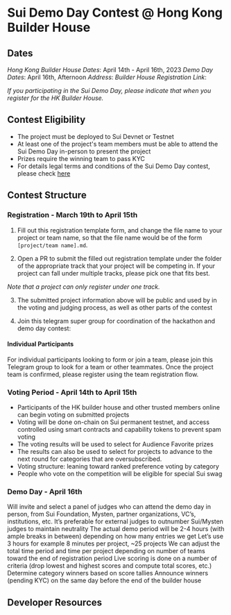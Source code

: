 # Sui Demo Day Contest @ Hong Kong Builder House

## Dates

*Hong Kong Builder House Dates*: April 14th - April 16th, 2023
*Demo Day Dates*: April 16th, Afternoon
*Address*: 
*Builder House Registration Link*:

_If you participating in the Sui Demo Day, please indicate that when you register for the HK Builder House._

## Contest Eligibility

- The project must be deployed to Sui Devnet or Testnet 
- At least one of the project's team members must be able to attend the Sui Demo Day in-person to present the project
- Prizes require the winning team to pass KYC
- For details legal terms and conditions of the Sui Demo Day contest, please check [here](placeholder)

## Contest Structure

### Registration - March 19th to April 15th

1. Fill out this registration template form, and change the file name to your project or team name, so that the file name would be of the form `[project/team name].md`. 

2. Open a PR to submit the filled out registration template under the folder of the appropriate track that your project will be competing in. If your project can fall under multiple tracks, please pick one that fits best. 

*Note that a project can only register under one track.*

3. The submitted project information above will be public and used by in the voting and judging process, as well as other parts of the contest

4. Join this telegram super group for coordination of the hackathon and demo day contest:

#### Individual Participants 

For individual participants looking to form or join a team, please join this Telegram group to look for a team or other teammates. Once the project team is confirmed, please register using the team registration flow. 

### Voting Period - April 14th to April 15th

- Participants of the HK builder house and other trusted members online can begin voting on submitted projects
- Voting will be done on-chain on Sui permanent testnet, and access controlled using smart contracts and capability tokens to prevent spam voting
- The voting results will be used to select for Audience Favorite prizes
- The results can also be used to select for projects to advance to the next round for categories that are oversubscribed. 
- Voting structure: leaning toward ranked preference voting by category
- People who vote on the competition will be eligible for special Sui swag

### Demo Day - April 16th

Will invite and select a panel of judges who can attend the demo day in person, from Sui Foundation, Mysten, partner organizations, VC’s, institutions, etc. 
It’s preferable for external judges to outnumber Sui/Mysten judges to maintain neutrality 
The actual demo period will be 2-4 hours (with ample breaks in between) depending on how many entries we get
Let’s use 3 hours for example
8 minutes per project, ~25 projects
We can adjust the total time period and time per project depending on number of teams toward the end of registration period
Live scoring is done on a number of criteria (drop lowest and highest scores and compute total scores, etc.)
Determine category winners based on score tallies
Announce winners (pending KYC)  on the same day before the end of the builder house

## Developer Resources


